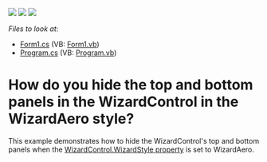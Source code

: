 <!-- default badges list -->
![](https://img.shields.io/endpoint?url=https://codecentral.devexpress.com/api/v1/VersionRange/128639127/13.1.4%2B)
[![](https://img.shields.io/badge/Open_in_DevExpress_Support_Center-FF7200?style=flat-square&logo=DevExpress&logoColor=white)](https://supportcenter.devexpress.com/ticket/details/E2175)
[![](https://img.shields.io/badge/📖_How_to_use_DevExpress_Examples-e9f6fc?style=flat-square)](https://docs.devexpress.com/GeneralInformation/403183)
<!-- default badges end -->
<!-- default file list -->
*Files to look at*:

* [Form1.cs](./CS/WindowsApplication3/Form1.cs) (VB: [Form1.vb](./VB/WindowsApplication3/Form1.vb))
* [Program.cs](./CS/WindowsApplication3/Program.cs) (VB: [Program.vb](./VB/WindowsApplication3/Program.vb))
<!-- default file list end -->
# How do you hide the top and bottom panels in the WizardControl in the WizardAero style?


<p>This example demonstrates how to hide the  WizardControl's top and bottom panels when the <a href="http://documentation.devexpress.com/#WindowsForms/DevExpressXtraWizardWizardControl_WizardStyletopic">WizardControl.WizardStyle property</a> is set to WizardAero.</p>

<br/>


